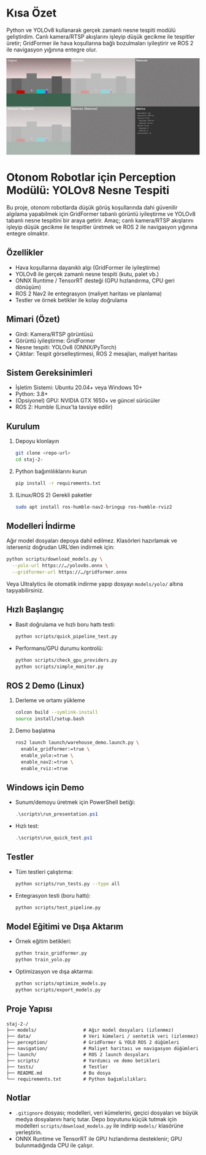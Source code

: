 # Kısa Özet
Python ve YOLOv8 kullanarak gerçek zamanlı nesne tespiti modülü geliştirdim. Canlı kamera/RTSP akışlarını işleyip düşük gecikme ile tespitler üretir; GridFormer ile hava koşullarına bağlı bozulmaları iyileştirir ve ROS 2 ile navigasyon yığınına entegre olur.

![Projenin genel akışı](pipeline_fog_comparison.jpg)

# Otonom Robotlar için Perception Modülü: YOLOv8 Nesne Tespiti

Bu proje, otonom robotlarda düşük görüş koşullarında dahi güvenilir algılama yapabilmek için GridFormer tabanlı görüntü iyileştirme ve YOLOv8 tabanlı nesne tespitini bir araya getirir. Amaç; canlı kamera/RTSP akışlarını işleyip düşük gecikme ile tespitler üretmek ve ROS 2 ile navigasyon yığınına entegre olmaktır.

## Özellikler
- Hava koşullarına dayanıklı algı (GridFormer ile iyileştirme)
- YOLOv8 ile gerçek zamanlı nesne tespiti (kutu, palet vb.)
- ONNX Runtime / TensorRT desteği (GPU hızlandırma, CPU geri dönüşüm)
- ROS 2 Nav2 ile entegrasyon (maliyet haritası ve planlama)
- Testler ve örnek betikler ile kolay doğrulama

## Mimari (Özet)
- Girdi: Kamera/RTSP görüntüsü
- Görüntü iyileştirme: GridFormer
- Nesne tespiti: YOLOv8 (ONNX/PyTorch)
- Çıktılar: Tespit görselleştirmesi, ROS 2 mesajları, maliyet haritası

## Sistem Gereksinimleri
- İşletim Sistemi: Ubuntu 20.04+ veya Windows 10+
- Python: 3.8+
- (Opsiyonel) GPU: NVIDIA GTX 1650+ ve güncel sürücüler
- ROS 2: Humble (Linux’ta tavsiye edilir)

## Kurulum
1. Depoyu klonlayın
   ```bash
   git clone <repo-url>
   cd staj-2-
   ```
2. Python bağımlılıklarını kurun
   ```bash
   pip install -r requirements.txt
   ```
3. (Linux/ROS 2) Gerekli paketler
   ```bash
   sudo apt install ros-humble-nav2-bringup ros-humble-rviz2
   ```

## Modelleri İndirme
Ağır model dosyaları depoya dahil edilmez. Klasörleri hazırlamak ve isterseniz doğrudan URL’den indirmek için:
```bash
python scripts/download_models.py \
  --yolo-url https://…/yolov8s.onnx \
  --gridformer-url https://…/gridformer.onnx
```
Veya Ultralytics ile otomatik indirme yapıp dosyayı `models/yolo/` altına taşıyabilirsiniz.

## Hızlı Başlangıç
- Basit doğrulama ve hızlı boru hattı testi:
  ```bash
  python scripts/quick_pipeline_test.py
  ```
- Performans/GPU durumu kontrolü:
  ```bash
  python scripts/check_gpu_providers.py
  python scripts/simple_monitor.py
  ```

## ROS 2 Demo (Linux)
1. Derleme ve ortamı yükleme
   ```bash
   colcon build --symlink-install
   source install/setup.bash
   ```
2. Demo başlatma
   ```bash
   ros2 launch launch/warehouse_demo.launch.py \
     enable_gridformer:=true \
     enable_yolo:=true \
     enable_nav2:=true \
     enable_rviz:=true
   ```

## Windows için Demo
- Sunum/demoyu üretmek için PowerShell betiği:
  ```powershell
  .\scripts\run_presentation.ps1
  ```
- Hızlı test:
  ```powershell
  .\scripts\run_quick_test.ps1
  ```

## Testler
- Tüm testleri çalıştırma:
  ```bash
  python scripts/run_tests.py --type all
  ```
- Entegrasyon testi (boru hattı):
  ```bash
  python scripts/test_pipeline.py
  ```

## Model Eğitimi ve Dışa Aktarım
- Örnek eğitim betikleri:
  ```bash
  python train_gridformer.py
  python train_yolo.py
  ```
- Optimizasyon ve dışa aktarma:
  ```bash
  python scripts/optimize_models.py
  python scripts/export_models.py
  ```

## Proje Yapısı
```
staj-2-/
├── models/                 # Ağır model dosyaları (izlenmez)
├── data/                   # Veri kümeleri / sentetik veri (izlenmez)
├── perception/             # GridFormer & YOLO ROS 2 düğümleri
├── navigation/             # Maliyet haritası ve navigasyon düğümleri
├── launch/                 # ROS 2 launch dosyaları
├── scripts/                # Yardımcı ve demo betikleri
├── tests/                  # Testler
├── README.md               # Bu dosya
└── requirements.txt        # Python bağımlılıkları
```

## Notlar
- `.gitignore` dosyası; modelleri, veri kümelerini, geçici dosyaları ve büyük medya dosyalarını hariç tutar. Depo boyutunu küçük tutmak için modelleri `scripts/download_models.py` ile indirip `models/` klasörüne yerleştirin.
- ONNX Runtime ve TensorRT ile GPU hızlandırma desteklenir; GPU bulunmadığında CPU ile çalışır.

